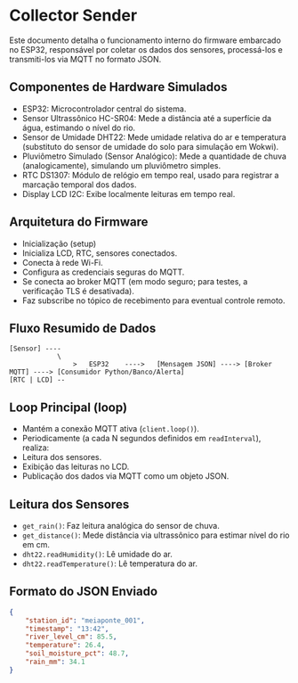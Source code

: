 # **Collector Sender**

Este documento detalha o funcionamento interno do firmware embarcado no ESP32, responsável por coletar os dados dos sensores, processá-los e transmiti-los via MQTT no formato JSON.

## Componentes de Hardware Simulados

- ESP32: Microcontrolador central do sistema.
- Sensor Ultrassônico HC-SR04: Mede a distância até a superfície da água, estimando o nível do rio.
- Sensor de Umidade DHT22: Mede umidade relativa do ar e temperatura (substituto do sensor de umidade do solo para simulação em Wokwi).
- Pluviômetro Simulado (Sensor Analógico): Mede a quantidade de chuva (analogicamente), simulando um pluviômetro simples.
- RTC DS1307: Módulo de relógio em tempo real, usado para registrar a marcação temporal dos dados.
- Display LCD I2C: Exibe localmente leituras em tempo real.

## Arquitetura do Firmware

- Inicialização (setup)
- Inicializa LCD, RTC, sensores conectados.
- Conecta à rede Wi-Fi.
- Configura as credenciais seguras do MQTT.
- Se conecta ao broker MQTT (em modo seguro; para testes, a verificação TLS é desativada).
- Faz subscribe no tópico de recebimento para eventual controle remoto.

## Fluxo Resumido de Dados

```mermaid
[Sensor] ----
            \
                >   ESP32    ---->   [Mensagem JSON] ----> [Broker MQTT] ----> [Consumidor Python/Banco/Alerta]
[RTC | LCD] --
```

## Loop Principal (loop)

- Mantém a conexão MQTT ativa (`client.loop()`).
- Periodicamente (a cada N segundos definidos em `readInterval`), realiza:
- Leitura dos sensores.
- Exibição das leituras no LCD.
- Publicação dos dados via MQTT como um objeto JSON.

## Leitura dos Sensores

- `get_rain()`: Faz leitura analógica do sensor de chuva.
- `get_distance()`: Mede distância via ultrassônico para estimar nível do rio em cm.
- `dht22.readHumidity()`: Lê umidade do ar.
- `dht22.readTemperature()`: Lê temperatura do ar.

## Formato do JSON Enviado

```json
{
    "station_id": "meiaponte_001",
    "timestamp": "13:42",
    "river_level_cm": 85.5,
    "temperature": 26.4,
    "soil_moisture_pct": 48.7,
    "rain_mm": 34.1
}
```
